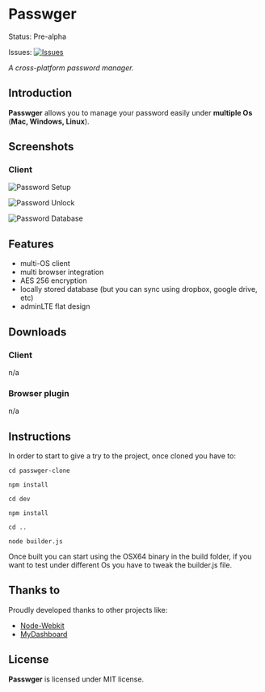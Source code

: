 # Passwger
Status: Pre-alpha

Issues: [![Issues](https://img.shields.io/github/issues/passwger/passwger-core.svg?style=flat)](https://github.com/passwger/passwger-core/issues)

_A cross-platform password manager._

## Introduction

**Passwger** allows you to manage your password easily under **multiple Os** (**Mac, Windows, Linux**).

## Screenshots

### Client

![Password Setup](https://raw.githubusercontent.com/passwger/passwger-core/master/screenshots/screen3.png)

![Password Unlock](https://raw.githubusercontent.com/passwger/passwger-core/master/screenshots/screen2.png)

![Password Database](https://raw.githubusercontent.com/passwger/passwger-core/master/screenshots/screen1.png)


## Features

- multi-OS client
- multi browser integration
- AES 256 encryption
- locally stored database (but you can sync using dropbox, google drive, etc)
- adminLTE flat design

## Downloads

### Client
n/a

### Browser plugin
n/a

## Instructions
In order to start to give a try to the project, once cloned you have to:

`cd passwger-clone`

`npm install`

`cd dev`

`npm install`

`cd ..`

`node builder.js`

Once built you can start using the OSX64 binary in the build folder, if you want to test under different Os you have to tweak the builder.js file.


## Thanks to
Proudly developed thanks to other projects like:

- [Node-Webkit](https://github.com/rogerwang/node-webkit)
- [MyDashboard](https://github.com/arvindr21/mydashboard)

## License

**Passwger** is licensed under MIT license.
